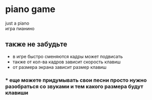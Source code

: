 # piano game
 just a piano   
   игра пианино
    
## также не забудьте

 * в игре быстро сменяются кадры может подвисать
 * также от кол-ва кадров зависит скорость клавиш
 * от размера экрана зависит размер клавиш

### * еще можете придумывать свои песни просто нужно разобраться со звуками и тем какого размера будут клавиши



